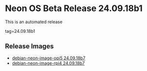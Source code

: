 # Neon OS Beta Release 24.09.18b1
This is an automated release

tag=24.09.18b1

## Release Images
- [debian-neon-image-opi5 24.09.18b7](https://download.neonaiservices.com/neon_os/core/rpi4/dev/debian-neon-image-rpi4_2024-09-18_23_38.img.xz)
- [debian-neon-image-rpi4 24.09.18b7](https://download.neonaiservices.com/neon_os/core/rpi4/dev/debian-neon-image-rpi4_2024-09-18_23_38.img.xz)
